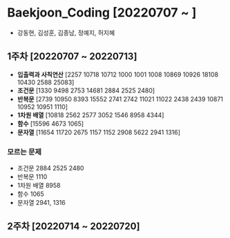 # Baekjoon_Coding [20220707 ~ ]
- 강동현, 김성훈, 김종남, 정예지, 허지혜

## 1주차 [20220707 ~ 20220713]
- **입출력과 사칙연산** [2257 10718 10712 1000 1001 1008 10869 10926 18108 10430 2588 25083]
- **조건문** [1330 9498 2753 14681 2884 2525 2480]
- **반복문** [2739 10950 8393 15552 2741 2742 11021 11022 2438 2439 10871 10952 10951 1110]
- **1차원 배열** [10818 2562 2577 3052 1546 8958 4344]
- **함수** [15596 4673 1065]
- **문자열** [11654 11720 2675 1157 1152 2908 5622 2941 1316]

### 모르는 문제
- 조건문 2884 2525 2480
- 반복문 1110
- 1차원 배열 8958
- 함수 1065
- 문자열 2941, 1316

## 2주차 [20220714 ~ 20220720]
